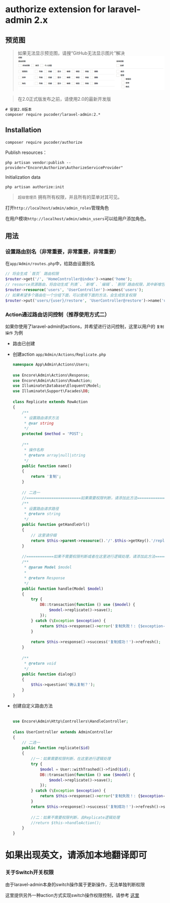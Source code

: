 # authorize extension for laravel-admin 2.x

## 预览图
> 如果无法显示预览图，请搜“GitHub无法显示图片”解决
![authorization_legend](resources/assets/legend.png)

> 在2.0正式版发布之前，请使用2.0的最新开发版

```shell
# 安装2.0版本
composer require pucoder/laravel-admin:2.*
```

## Installation

```shell
composer require pucoder/authorize
```

Publish resources：

```shell script
php artisan vendor:publish --provider="Encore\Authorize\AuthorizeServiceProvider"
```

Initialization data

```shell
php artisan authorize:init
```

> `超级管理员` 拥有所有权限，并且所有的菜单对其可见。


打开`http://localhost/admin/admin_roles`管理角色

在用户模块`http://localhost/admin/admin_users`可以给用户添加角色。

## 用法

### 设置路由别名（非常重要，非常重要，非常重要）

在`app/Admin/routes.php`中，给路由设置别名

```php
// 将会生成 `首页` 路由权限
$router->get('/', 'HomeController@index')->name('home');
// resource资源路由，将自动生成`列表`、`新增`、`编辑`、`删除`路由权限，其中新增包含（`创建`、`保存`），编辑包含（`编辑`、`更新`）
$router->resource('users', 'UserController')->names('users');
// 如果希望多个路由在一个分组下面，可以使用下面的方法，会生成恢复权限
$router->put('users/{user}/restore', 'UserController@restore')->name('users.restore');
```

### Action通过路由访问控制（推荐使用方式二）

如果你使用了laravel-admin的actions，并希望进行访问控制，这里以用户的 `复制操作` 为例

- 路由已创建

- 创建action `app/Admin/Actions/Replicate.php`
  ```php
  namespace App\Admin\Actions\Users;
  
  use Encore\Admin\Actions\Response;
  use Encore\Admin\Actions\RowAction;
  use Illuminate\Database\Eloquent\Model;
  use Illuminate\Support\Facades\DB;
  
  class Replicate extends RowAction
  {
      /**
       * 设置路由请求方法
       * @var string
       */
      protected $method = 'POST';
  
      /**
       * 操作名称
       * @return array|null|string
       */
      public function name()
      {
          return '复制';
      }
  
      // 二选一
      //========================如果需要权限判断，请添加此方法===========================
      /**
       * 设置路由请求路径
       * @return string
       */
      public function getHandleUrl()
      {
          // 这里请仔细
          return $this->parent->resource().'/'.$this->getKey().'/replicate';
      }
      
      //============如果不需要权限判断或者在这里进行逻辑处理，请添加此方法=================
      /**
       * @param Model $model
       *
       * @return Response
       */
      public function handle(Model $model)
      {
          try {
              DB::transaction(function () use ($model) {
                  $model->replicate()->save();
              });
          } catch (\Exception $exception) {
              return $this->response()->error('复制失败！: {$exception->getMessage()}');
          }
  
          return $this->response()->success('复制成功！')->refresh();
      }
      
      /**
       * @return void
       */
      public function dialog()
      {
          $this->question('确认复制？');
      }
  }
  ```

- 创建自定义路由方法
  ```php
  
  use Encore\Admin\Http\Controllers\HandleController;
  
  class UserController extends AdminController
  {
      // 二选一
      public function replicate($id)
      {
          //一：如果需要权限判断，在这里进行逻辑处理
          try {
              $model = User::withTrashed()->find($id);
              DB::transaction(function () use ($model) {
                  $model->replicate()->save();
              });
          } catch (\Exception $exception) {
              return $this->response()->error("复制失败！: {$exception->getMessage()}")->send();
          }
          return $this->response()->success('复制成功！')->refresh()->send();

          //二：如果不需要权限判断，去Replicate逻辑处理
          //return $this->handleAction();
      }
  }
  ```

# 如果出现英文，请添加本地翻译即可

### 关于Switch开关权限

由于laravel-admin本身的switch操作属于更新操作，无法单独判断权限

这里提供另外一种action方式实现switch操作权限控制，请参考 [这里](https://laravel-admin.org/docs/zh/2.x/model-table-column-display#列操作)
